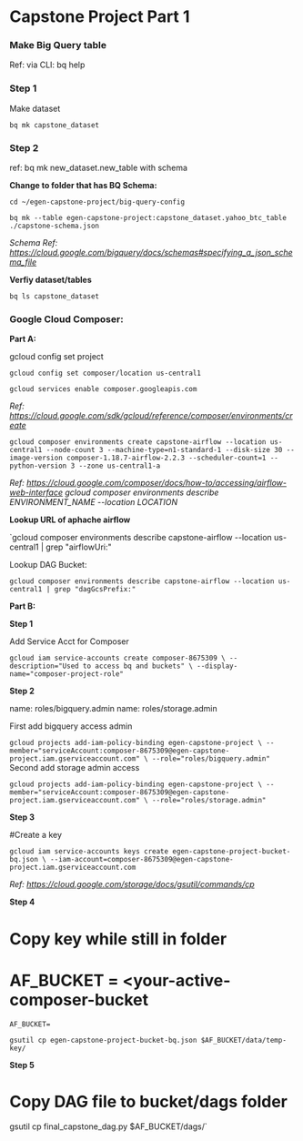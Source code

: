 # Capstone Project Part 1

### Make Big Query table

Ref: via CLI: bq help

### Step 1

Make dataset 

`bq mk capstone_dataset`

### Step 2

ref: bq mk new_dataset.new_table with schema

**Change to folder that has BQ Schema:** 

`cd ~/egen-capstone-project/big-query-config`

`bq mk --table egen-capstone-project:capstone_dataset.yahoo_btc_table ./capstone-schema.json`

*Schema Ref: https://cloud.google.com/bigquery/docs/schemas#specifying_a_json_schema_file*


**Verfiy dataset/tables**

`bq ls capstone_dataset`

### Google Cloud Composer:

**Part A:**

gcloud config set project <your-project-id>

`gcloud config set composer/location us-central1`

`gcloud services enable composer.googleapis.com`

*Ref: https://cloud.google.com/sdk/gcloud/reference/composer/environments/create*

`gcloud composer environments create capstone-airflow --location us-central1 --node-count 3 --machine-type=n1-standard-1 --disk-size 30 --image-version composer-1.18.7-airflow-2.2.3 --scheduler-count=1 --python-version 3 --zone us-central1-a`

*Ref: https://cloud.google.com/composer/docs/how-to/accessing/airflow-web-interface*
*gcloud composer environments describe ENVIRONMENT_NAME --location LOCATION*

**Lookup URL of aphache airflow**

`gcloud composer environments describe capstone-airflow --location us-central1 | grep "airflowUri:"

Lookup DAG Bucket:

`gcloud composer environments describe capstone-airflow --location us-central1 | grep "dagGcsPrefix:"`



**Part B:**

**Step 1**
    
Add Service Acct for Composer
    
`gcloud iam service-accounts create composer-8675309 \
    --description="Used to access bq and buckets" \
    --display-name="composer-project-role"`

**Step 2**
    
name: roles/bigquery.admin
name: roles/storage.admin
    
First add bigquery access admin
    
`gcloud projects add-iam-policy-binding egen-capstone-project \
    --member="serviceAccount:composer-8675309@egen-capstone-project.iam.gserviceaccount.com" \
    --role="roles/bigquery.admin"`
Second add storage admin access
    
`gcloud projects add-iam-policy-binding egen-capstone-project \
    --member="serviceAccount:composer-8675309@egen-capstone-project.iam.gserviceaccount.com" \
    --role="roles/storage.admin"`

**Step 3**
    
#Create a key
    
`gcloud iam service-accounts keys create egen-capstone-project-bucket-bq.json \
    --iam-account=composer-8675309@egen-capstone-project.iam.gserviceaccount.com`



*Ref: https://cloud.google.com/storage/docs/gsutil/commands/cp*

**Step 4**
    
# Copy key while still in folder
# AF_BUCKET = <your-active-composer-bucket
                                           
`AF_BUCKET=`
                                           
`gsutil cp egen-capstone-project-bucket-bq.json $AF_BUCKET/data/temp-key/`


**Step 5**
                                           
# Copy DAG file to bucket/dags folder
gsutil cp final_capstone_dag.py $AF_BUCKET/dags/`



